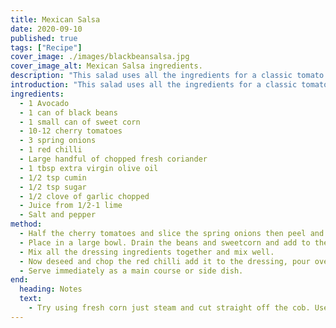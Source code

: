 ```yaml
---
title: Mexican Salsa
date: 2020-09-10
published: true
tags: ["Recipe"]
cover_image: ./images/blackbeansalsa.jpg
cover_image_alt: Mexican Salsa ingredients.
description: "This salad uses all the ingredients for a classic tomato salsa and guacamole but with the addition of sweetcorn and black beans. The lime juice and chilli add zing and heat, perfect served with any Mexican style dishes."
introduction: "This salad uses all the ingredients for a classic tomato salsa and guacamole but with the addition of sweetcorn and black beans. The lime juice and chilli add zing and heat, perfect served with any Mexican style dishes."
ingredients:
  - 1 Avocado
  - 1 can of black beans
  - 1 small can of sweet corn
  - 10-12 cherry tomatoes
  - 3 spring onions
  - 1 red chilli
  - Large handful of chopped fresh coriander
  - 1 tbsp extra virgin olive oil
  - 1/2 tsp cumin
  - 1/2 tsp sugar
  - 1/2 clove of garlic chopped
  - Juice from 1/2-1 lime
  - Salt and pepper
method:
  - Half the cherry tomatoes and slice the spring onions then peel and chop the avocado into large chunks.
  - Place in a large bowl. Drain the beans and sweetcorn and add to the bowl. Use a large spoon to gently toss all the ingredients together.
  - Mix all the dressing ingredients together and mix well.
  - Now deseed and chop the red chilli add it to the dressing, pour over the chopped salad and sprinkle with the fresh coriander.
  - Serve immediately as a main course or side dish.
end:
  heading: Notes
  text:
    - Try using fresh corn just steam and cut straight off the cob. Use green chilli instead of red for a milder taste. Different beans like pinto and kidney beans can make a great alternative if you can’t get black beans.
---
```


